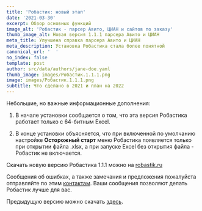 ```yaml
---
title: 'Робастик: новый этап'
date: '2021-03-30'
excerpt: Обзор основных функций
image_alt: 'Робастик - парсер Авито, ЦИАН и сайтов по заказу'
thumb_image_alt: Новая версия 1.1.1 парсера Авито и ЦИАН
meta_title: Улучшена справка парсера Авито и ЦИАН
meta_description: Установка Робастика стала более понятной
canonical_url: '  '
no_index: false
template: post
author: src/data/authors/jane-doe.yaml
thumb_image: images/Робастик.1.1.1.png
image: images/Робастик.1.1.1.png
subtitle: Что сделано в 2021 и план на 2022
---
```

Небольшие, но важные информационные дополнения:

1.  В начале установки сообщается о том, что эта версия Робастика работает только с 64-битным Excel.

2.  В конце установки объясняется, что при включенной по умолчанию настройке **Осторожный старт** меню Робастика появляется только при открытии файла .xlsx, а при запуске Excel без открытия файла - Робастик не включается.

Скачать новую версию Робастика 1.1.1 можно на [robastik.ru](https://robastik.ru/)

Сообщения об ошибках, а также замечания и предложения пожалуйста отправляйте по этим [контактам](https://www.notion.so/35af522f0f884c2196c9c827c6148f24). Ваши сообщения позволяют делать Робастик лучше для вас.

Предыдущую версию можно скачать [здесь](https://drive.google.com/drive/folders/1cokLSNFInnHOIDUydIFxrE8FDEWb2kBm).

